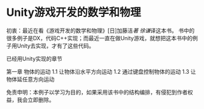 # Unity游戏开发的数学和物理

初衷：最近在看《游戏开发的数学和物理》[日]加藤洁*著 徐谦*译这本书。
书中的很多例子是DX，代码C++实现；而最近一直在做Unity游戏，就想把这本书中的例子用Unity去实现，才有了这些代码。


已经用Unity实现的章节


第一章 物体的运动
        1.1 让物体沿水平方向运动
        1.2 通过键盘控制物体的运动
        1.3 让物体延任意方向运动
	
	
	
	
	
	
	
	
	
	
	
免责申明：本例子以学习为目的，如果采用该书中的结构编排，有侵犯到作者权益，我会立即删除。
